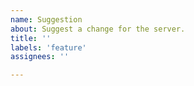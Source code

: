 ```yaml
---
name: Suggestion
about: Suggest a change for the server.
title: ''
labels: 'feature'
assignees: ''

---
```

